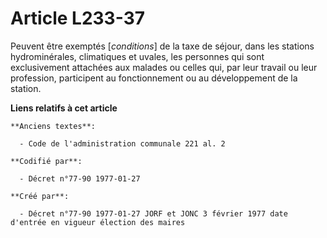 # Article L233-37

Peuvent être exemptés [*conditions*] de la taxe de séjour, dans les stations hydrominérales, climatiques et uvales, les
personnes qui sont exclusivement attachées aux malades ou celles qui, par leur travail ou leur profession, participent au
fonctionnement ou au développement de la station.

**Liens relatifs à cet article**

	**Anciens textes**:

	  - Code de l'administration communale 221 al. 2

	**Codifié par**:

	  - Décret n°77-90 1977-01-27

	**Créé par**:

	  - Décret n°77-90 1977-01-27 JORF et JONC 3 février 1977 date d'entrée en vigueur élection des maires
